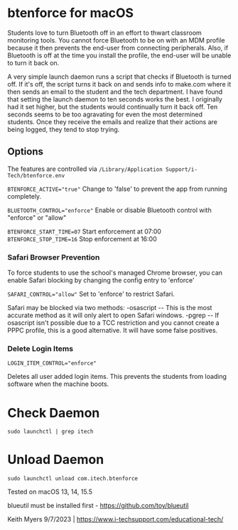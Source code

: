 # btenforce for macOS

Students love to turn Bluetooth off in an effort to thwart classroom monitoring tools. You cannot force Bluetooth to be on with an MDM profile because it then prevents the end-user from connecting peripherals. Also, if Bluetooth is off at the time you install the profile, the end-user will be unable to turn it back on.

A very simple launch daemon runs a script that checks if Bluetooth is turned off.  If it's off, the script turns it back on and sends info to make.com where it then sends an email to the student and the tech department. I have found that setting the launch daemon to ten seconds works the best. I originally had it set higher, but the students would continually turn it back off. Ten seconds seems to be too agravating for even the most determined students. Once they receive the emails and realize that their actions are being logged, they tend to stop trying.

## Options
The features are controlled via `/Library/Application Support/i-Tech/btenforce.env`

`BTENFORCE_ACTIVE="true"`  Change to 'false' to prevent the app from running completely.

`BLUETOOTH_CONTROL="enforce"`  Enable or disable Bluetooth control with "enforce" or "allow"

`BTENFORCE_START_TIME=07` Start enforcement at 07:00
`BTENFORCE_STOP_TIME=16`  Stop enforcement at 16:00

### Safari Browser Prevention
To force students to use the school's managed Chrome browser, you can enable Safari blocking by changing the config entry to 'enforce'

`SAFARI_CONTROL="allow"` Set to 'enforce' to restrict Safari. 

Safari may be blocked via two methods:
-osascript -- This is the most accurate method as it will only alert to open Safari windows.
-pgrep -- If osascript isn't possible due to a TCC restriction and you cannot create a PPPC profile, this is a good alternative. It will have some false positives.

### Delete Login Items
`LOGIN_ITEM_CONTROL="enforce"`

Deletes all user added login items. This prevents the students from loading software when the machine boots.

# Check Daemon
`sudo launchctl | grep itech`

# Unload Daemon
`sudo launchctl unload com.itech.btenforce`

Tested on macOS 13, 14, 15.5

blueutil must be installed first - https://github.com/toy/blueutil

Keith Myers 9/7/2023 | https://www.i-techsupport.com/educational-tech/
